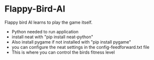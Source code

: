# Flappy-Bird-AI
Flappy bird AI learns to play the game itself. 
- Python needed to run application
- install neat with "pip install neat-python"
- Also install pygame if not installed with "pip install pygame"
- you can configure the neat settings in the config-feedforward.txt file
- This is where you can control the birds fitness level
